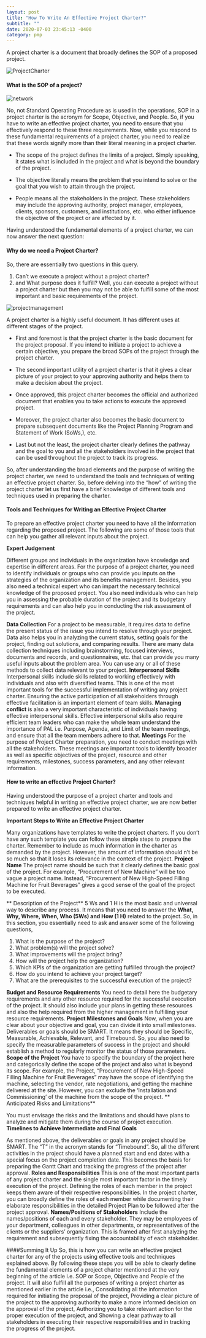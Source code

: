```yaml
---
layout: post
title: "How To Write An Effective Project Charter?"
subtitle: ""
date: 2020-07-03 23:45:13 -0400
category: pmp
---
```


A project charter is a document that broadly defines the SOP of a proposed project.

![ProjectCharter](/assets/images/project_charter.png)

#### What is the SOP of a project?

![network](/assets/images/network.png)


No, not Standard Operating Procedure as is used in the operations, SOP in a project charter 
is the acronym for Scope, Objective, and People. 
So, if you have to write an effective project charter, you need to ensure that you effectively 
respond to these three requirements.
Now, while you respond to these fundamental requirements of a project charter, you need to 
realize that these words signify more than their literal meaning in a project charter.

* The scope of the project defines the limits of a project. Simply speaking, it states what is included in the project and what is beyond the boundary of the project.

* The objective literally means the problem that you intend to solve or the goal that you wish to attain through the project.

* People means all the stakeholders in the project. These stakeholders may include the approving authority, project manager, 
employees, clients, sponsors, customers, and institutions, etc. who either influence the objective of the project or are affected by it.

Having understood the fundamental elements of a project charter, we can now answer the next question:

#### Why do we need a Project Charter?
So, there are essentially two questions in this query.
1. Can’t we execute a project without a project charter? 
2. and What purpose does it fulfill?
Well, you can execute a project without a project charter but then you may not be able to fulfill some of the most important 
and basic requirements of the project. 

![projectmanagement](assets/images/chart.png)

A project charter is a highly useful document. It has different uses at different stages of the project.
* First and foremost is that the project charter is the basic document for the project proposal. 
If you intend to initiate a project to achieve a certain objective, 
you prepare the broad SOPs of the project through the project charter.

* The second important utility of a project charter is that it gives a clear picture of your project to your 
approving authority and helps them to make a decision about the project.

* Once approved, this project charter becomes the official and authorized document that enables you to 
take actions to execute the approved project.

* Moreover, the project charter also becomes the basic document to prepare subsequent documents 
like the Project Planning Program and Statement of Work (SoWs,), etc. 

* Last but not the least, the project charter clearly defines the pathway and the goal to 
you and all the stakeholders involved in the project that can be used throughout the project to track its progress.

So, after understanding the broad elements and the purpose of writing the project charter, 
we need to understand the tools and techniques of writing an effective project charter. 
So, before delving into the “how” of writing the project charter let us first have a brief knowledge 
of different tools and techniques used in preparing the charter.

#### Tools and Techniques for Writing an Effective Project Charter
To prepare an effective project charter you need to have all the information regarding the proposed project.
The following are some of those tools that can help you gather all relevant inputs about the project. 

**Expert Judgement**

Different groups and individuals in the organization have knowledge and expertise in different areas. 
For the purpose of a project charter, you need to identify individuals or groups who can provide you inputs on the strategies of the organization and its benefits management.
Besides, you also need a technical expert who can impart the necessary technical knowledge of the proposed project. 
You also need individuals who can help you in assessing the probable duration of the project and its 
budgetary requirements and can also help you in conducting the risk assessment of the project. 

**Data Collection**
For a project to be measurable, it requires data to define the present status of the issue you intend to 
resolve through your project. Data also helps you in analyzing the current status, setting goals for the project, 
finding out solutions, and comparing results.
There are many data collection techniques including brainstorming, focused interviews, documents and records, 
and questionnaires, etc. that can provide you many useful inputs about the problem area. You can use any or 
all of these methods to collect data relevant to your project.
**Interpersonal Skills**
Interpersonal skills include skills related to working effectively with individuals and also with diversified teams. 
This is one of the most important tools for the successful implementation of writing any project charter. 
Ensuring the active participation of all stakeholders through effective facilitation is an important element of 
team skills.
**Managing conflict** is also a very important characteristic of individuals having effective interpersonal skills. 
Effective interpersonal skills also require efficient team leaders who can make the whole team understand the 
importance of PAL i.e. Purpose, Agenda, and Limit of the team meetings, and ensure that all the team members 
adhere to that.
**Meetings**
For the purpose of Project Charter preparation, you need to conduct meetings with all the stakeholders. 
These meetings are important tools to identify broader as well as specific objectives of the project, 
resource and other requirements, milestones, success parameters, and any other relevant information.

#### How to write an effective Project Charter?
Having understood the purpose of a project charter and tools and techniques helpful in writing an effective 
project charter, we are now better prepared to write an effective project charter.

**Important Steps to Write an Effective Project Charter**

Many organizations have templates to write the project charters. If you don’t have any such template you can 
follow these simple steps to prepare the charter.
Remember to include as much information in the charter as demanded by the project. However, the amount of 
information should n’t be so much so that it loses its relevance in the context of the project.
**Project Name**
The project name should be such that it clearly defines the basic goal of the project.  For example, 
“Procurement of New Machine” will be too vague a project name. Instead, “Procurement of New High-Speed 
Filling Machine for Fruit Beverages” gives a good sense of the goal of the project to be executed.

** Description of the Project**
5 Ws and 1 H is the most basic and universal way to describe any process. It means that you need to answer 
the **What, Why, Where, When, Who (5Ws) and How (1 H)** related to the project.
So, in this section, you essentially need to ask and answer some of the following questions,
1. What is the purpose of the project?
2. What problem(s) will the project solve?
3. What improvements will the project bring?
4. How will the project help the organization?
5. Which KPIs of the organization are getting fulfilled through the project?
6. How do you intend to achieve your project target?
7. What are the prerequisites to the successful execution of the project?

**Budget and Resource Requirements**
You need to detail here the budgetary requirements and any other resource required for the successful 
execution of the project. It should also include your plans in getting these resources and also the help 
required from the higher management in fulfilling your resource requirements. 
**Project Milestones and Goals**
Now, when you are clear about your objective and goal, you can divide it into small milestones. 
Deliverables or goals should be SMART. It means they should be Specific, Measurable, Achievable, 
Relevant, and Timebound.
So, you also need to specify the measurable parameters of success in the project and should establish 
a method to regularly monitor the status of those parameters. 
**Scope of the Project**
You have to specify the boundary of the project here and categorically define the scope of the project
 and also what is beyond its scope. 
For example, the Project, “Procurement of New High-Speed Filling Machine for Fruit Beverages” may have 
the scope of identifying the machine, selecting the vendor, rate negotiations, and getting the machine delivered 
at the site. However, you can exclude the ‘Installation and Commissioning’ of the machine from the scope of the project.
** Anticipated Risks and Limitations**

You must envisage the risks and the limitations and should have plans to analyze and mitigate them during the course of 
project execution.
**Timelines to Achieve Intermediate and Final Goals**

As mentioned above, the deliverables or goals in any project should be SMART. The “T” in the acronym stands for 
“Timebound”. So, all the different activities in the project should have a planned start and end dates with a special
 focus on the project completion date. This becomes the basis for preparing the Gantt Chart and tracking the progress   of the project after approval.
**Roles and Responsibilities**
This is one of the most important parts of any project charter and the single most important factor in the timely 
execution of the project. Defining the roles of each member in the project keeps them aware of their respective 
responsibilities. In the project charter, you can broadly define the roles of each member while documenting their 
elaborate responsibilities in the detailed Project Plan to be followed after the project approval.
**Names/Positions of Stakeholders**
Include the names/positions of each and every stakeholder. They may be employees of your department, colleagues in 
other departments, or representatives of the clients or the suppliers’ organization. This is framed after first 
analyzing the requirement and subsequently fixing the accountability of each stakeholder. 

####Summing It Up
So, this is how you can write an effective project charter for any of the projects using effective tools and techniques explained above. By following these steps you will be able to clearly define the fundamental elements of a project charter mentioned at the very beginning of the article i.e. SOP or Scope, Objective and People of the project.
It will also fulfill all the purposes of writing a project charter as mentioned earlier in the article i.e.,
Consolidating all the information required for initiating the proposal of the project,
Providing a clear picture of the project to the approving authority to make a more informed decision on the approval of the project,
Authorizing you to take relevant action for the proper execution of the project, and
Showing a clear pathway to all stakeholders in executing their respective responsibilities and in tracking the progress of the project. 

